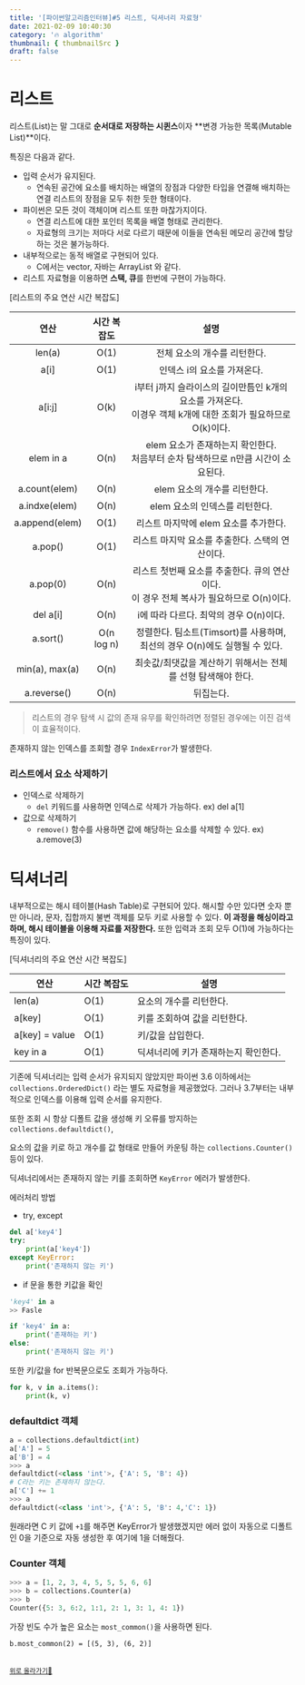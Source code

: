 ```yaml
---
title: '[파이썬알고리즘인터뷰]#5 리스트, 딕셔너리 자료형'
date: 2021-02-09 10:40:30
category: '🔥 algorithm'
thumbnail: { thumbnailSrc }
draft: false
---
```


# 리스트

리스트(List)는 말 그대로 **순서대로 저장하는 시퀸스**이자 **변경 가능한 목록(Mutable List)**이다.

특징은 다음과 같다.

- 입력 순서가 유지된다.
  - 연속된 공간에 요소를 배치하는 배열의 장점과 다양한 타입을 연결해 배치하는 연결 리스트의 장점을 모두 취한 듯한 형태이다.
- 파이썬은 모든 것이 객체이며 리스트 또한 마찮가지이다.
  - 연결 리스트에 대한 포인터 목록을 배열 형태로 관리한다.
  - 자료형의 크기는 저마다 서로 다르기 때문에 이들을 연속된 메모리 공간에 할당하는 것은 불가능하다.
- 내부적으로는 동적 배열로 구현되어 있다.
  - C에서는 vector, 자바는 ArrayList 와 같다.
- 리스트 자료형을 이용하면 **스택, 큐**를 한번에 구현이 가능하다.

[리스트의 주요 연산 시간 복잡도]

|      연산      | 시간 복잡도 |                                                       설명                                                        |
| :------------: | :---------: | :---------------------------------------------------------------------------------------------------------------: |
|     len(a)     |    O(1)     |                                           전체 요소의 개수를 리턴한다.                                            |
|      a[i]      |    O(1)     |                                            인덱스 i의 요소를 가져온다.                                            |
|     a[i:j]     |    O(k)     | i부터 j까지 슬라이스의 길이만틈인 k개의 요소를 가져온다. <br />이경우 객체 k개에 대한 조회가 필요하므로 O(k)이다. |
|   elem in a    |    O(n)     |               elem 요소가 존재하는지 확인한다.<br />처음부터 순차 탐색하므로 n만큼 시간이 소요된다.               |
| a.count(elem)  |    O(n)     |                                           elem 요소의 개수를 리턴한다.                                            |
| a.indxe(elem)  |    O(n)     |                                          elem 요소의 인덱스를 리턴한다.                                           |
| a.append(elem) |    O(1)     |                                       리스트 마지막에 elem 요소를 추가한다.                                       |
|    a.pop()     |    O(1)     |                                  리스트 마지막 요소를 추출한다. 스택의 연산이다.                                  |
|    a.pop(0)    |    O(n)     |            리스트 첫번째 요소를 추출한다. 큐의 연산이다.<br />이 경우 전체 복사가 필요하므로 O(n)이다.            |
|    del a[i]    |    O(n)     |                                      i에 따라 다르다. 최악의 경우 O(n)이다.                                       |
|    a.sort()    | O(n log n)  |                    정렬한다. 팀소트(Timsort)를 사용하며, 최선의 경우 O(n)에도 실행될 수 있다.                     |
| min(a), max(a) |    O(n)     |                           최솟값/최댓값을 계산하기 위해서는 전체를 선형 탐색해야 한다.                            |
|  a.reverse()   |    O(n)     |                                                     뒤집는다.                                                     |

> 리스트의 경우 탐색 시 값의 존재 유무를 확인하려면 정렬된 경우에는 이진 검색이 효율적이다.

존재하지 않는 인덱스를 조회할 경우 `IndexError`가 발생한다.

### 리스트에서 요소 삭제하기

- 인덱스로 삭제하기
  - `del` 키워드를 사용하면 인덱스로 삭제가 가능하다. ex) del a[1]
- 값으로 삭제하기
  - `remove()` 함수를 사용하면 값에 해당하는 요소를 삭제할 수 있다. ex) a.remove(3)

# 딕셔너리

내부적으로는 해시 테이블(Hash Table)로 구현되어 있다. 해시할 수만 있다면 숫자 뿐만 아니라, 문자, 집합까지 불변 객체를 모두 키로 사용할 수 있다. **이 과정을 해싱이라고 하며, 해시 테이블을 이용해 자료를 저장한다.** 또한 입력과 조회 모두 O(1)에 가능하다는 특징이 있다.

[딕셔너리의 주요 연산 시간 복잡도]

| 연산           | 시간 복잡도 | 설명                                 |
| -------------- | ----------- | ------------------------------------ |
| len(a)         | O(1)        | 요소의 개수를 리턴한다.              |
| a[key]         | O(1)        | 키를 조회하여 값을 리턴한다.         |
| a[key] = value | O(1)        | 키/값을 삽입한다.                    |
| key in a       | O(1)        | 딕셔너리에 키가 존재하는지 확인한다. |

기존에 딕셔너리는 입력 순서가 유지되지 않았지만 파이썬 3.6 이하에서는 `collections.OrderedDict()` 라는 별도 자료형을 제공했었다. 그러나 3.7부터는 내부적으로 인덱스를 이용해 입력 순서를 유지한다.

또한 조회 시 항상 디폴트 값을 생성해 키 오류를 방지하는 `collections.defaultdict()`,

요소의 값을 키로 하고 개수를 값 형태로 만들어 카운팅 하는 `collections.Counter()` 등이 있다.

딕셔너리에서는 존재하지 않는 키를 조회하면 `KeyError` 에러가 발생한다.

에러처리 방법

- try, except

```python
del a['key4']
try:
    print(a['key4'])
except KeyError:
	print('존재하지 않는 키')
```

- if 문을 통한 키값을 확인

```python
'key4' in a
>> Fasle

if 'key4' in a:
	print('존재하는 키')
else:
	print('존재하지 않는 키')
```

또한 키/값을 for 반복문으로도 조회가 가능하다.

```python
for k, v in a.items():
	print(k, v)
```

### defaultdict 객체

```python
a = collections.defaultdict(int)
a['A'] = 5
a['B'] = 4
>>> a
defaultdict(<class 'int'>, {'A': 5, 'B': 4})
# C라는 키는 존재하지 않는다.
a['C'] += 1
>>> a
defaultdict(<class 'int'>, {'A': 5, 'B': 4,'C': 1})
```

원래라면 C 키 값에 `+1`를 해주면 KeyError가 발생했겠지만 에러 없이 자동으로 디폴트인 0을 기준으로 자동 생성한 후 여기에 1을 더해줬다.

### Counter 객체

```python
>>> a = [1, 2, 3, 4, 5, 5, 5, 6, 6]
>>> b = collections.Counter(a)
>>> b
Counter({5: 3, 6:2, 1:1, 2: 1, 3: 1, 4: 1})
```

가장 빈도 수가 높은 요소는 `most_common()`을 사용하면 된다.

`b.most_common(2) = [(5, 3), (6, 2)]`

<br />
<a href='#'><small class='up-button'>위로 올라가기💨</small></a>
<br />
